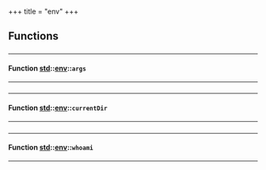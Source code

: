 +++
title = "env"
+++
## Functions

### 


_____________________
#### Function [std](./../../std)::[env](./../../std/env)::`args`
_____________________
### 


_____________________
#### Function [std](./../../std)::[env](./../../std/env)::`currentDir`
_____________________
### 


_____________________
#### Function [std](./../../std)::[env](./../../std/env)::`whoami`
_____________________


